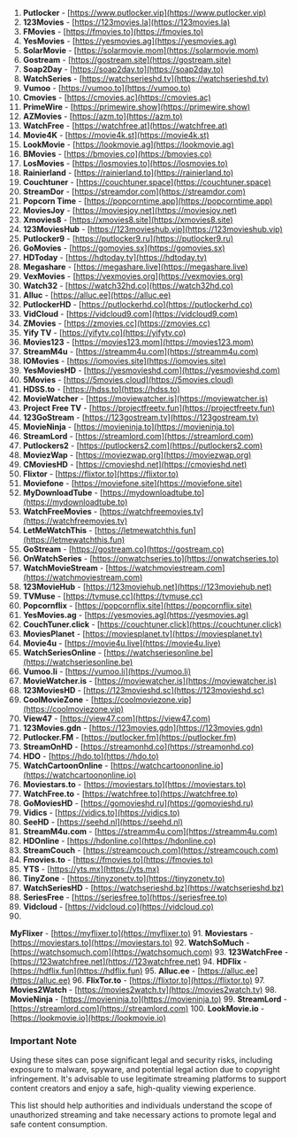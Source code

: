 1. **Putlocker** - [https://www.putlocker.vip](https://www.putlocker.vip)
2. **123Movies** - [https://123movies.la](https://123movies.la)
3. **FMovies** - [https://fmovies.to](https://fmovies.to)
4. **YesMovies** - [https://yesmovies.ag](https://yesmovies.ag)
5. **SolarMovie** - [https://solarmovie.mom](https://solarmovie.mom)
6. **Gostream** - [https://gostream.site](https://gostream.site)
7. **Soap2Day** - [https://soap2day.to](https://soap2day.to)
8. **WatchSeries** - [https://watchserieshd.tv](https://watchserieshd.tv)
9. **Vumoo** - [https://vumoo.to](https://vumoo.to)
10. **Cmovies** - [https://cmovies.ac](https://cmovies.ac)
11. **PrimeWire** - [https://primewire.show](https://primewire.show)
12. **AZMovies** - [https://azm.to](https://azm.to)
13. **WatchFree** - [https://watchfree.at](https://watchfree.at)
14. **Movie4K** - [https://movie4k.st](https://movie4k.st)
15. **LookMovie** - [https://lookmovie.ag](https://lookmovie.ag)
16. **BMovies** - [https://bmovies.co](https://bmovies.co)
17. **LosMovies** - [https://losmovies.to](https://losmovies.to)
18. **Rainierland** - [https://rainierland.to](https://rainierland.to)
19. **Couchtuner** - [https://couchtuner.space](https://couchtuner.space)
20. **StreamDor** - [https://streamdor.com](https://streamdor.com)
21. **Popcorn Time** - [https://popcorntime.app](https://popcorntime.app)
22. **MoviesJoy** - [https://moviesjoy.net](https://moviesjoy.net)
23. **Xmovies8** - [https://xmovies8.site](https://xmovies8.site)
24. **123MoviesHub** - [https://123movieshub.vip](https://123movieshub.vip)
25. **Putlocker9** - [https://putlocker9.ru](https://putlocker9.ru)
26. **GoMovies** - [https://gomovies.sx](https://gomovies.sx)
27. **HDToday** - [https://hdtoday.tv](https://hdtoday.tv)
28. **Megashare** - [https://megashare.live](https://megashare.live)
29. **VexMovies** - [https://vexmovies.org](https://vexmovies.org)
30. **Watch32** - [https://watch32hd.co](https://watch32hd.co)
31. **Alluc** - [https://alluc.ee](https://alluc.ee)
32. **PutlockerHD** - [https://putlockerhd.co](https://putlockerhd.co)
33. **VidCloud** - [https://vidcloud9.com](https://vidcloud9.com)
34. **ZMovies** - [https://zmovies.cc](https://zmovies.cc)
35. **Yify TV** - [https://yifytv.co](https://yifytv.co)
36. **Movies123** - [https://movies123.mom](https://movies123.mom)
37. **StreamM4u** - [https://streamm4u.com](https://streamm4u.com)
38. **IOMovies** - [https://iomovies.site](https://iomovies.site)
39. **YesMoviesHD** - [https://yesmovieshd.com](https://yesmovieshd.com)
40. **5Movies** - [https://5movies.cloud](https://5movies.cloud)
41. **HDSS.to** - [https://hdss.to](https://hdss.to)
42. **MovieWatcher** - [https://moviewatcher.is](https://moviewatcher.is)
43. **Project Free TV** - [https://projectfreetv.fun](https://projectfreetv.fun)
44. **123GoStream** - [https://123gostream.tv](https://123gostream.tv)
45. **MovieNinja** - [https://movieninja.to](https://movieninja.to)
46. **StreamLord** - [https://streamlord.com](https://streamlord.com)
47. **Putlockers2** - [https://putlockers2.com](https://putlockers2.com)
48. **MoviezWap** - [https://moviezwap.org](https://moviezwap.org)
49. **CMoviesHD** - [https://cmovieshd.net](https://cmovieshd.net)
50. **Flixtor** - [https://flixtor.to](https://flixtor.to)
51. **Moviefone** - [https://moviefone.site](https://moviefone.site)
52. **MyDownloadTube** - [https://mydownloadtube.to](https://mydownloadtube.to)
53. **WatchFreeMovies** - [https://watchfreemovies.tv](https://watchfreemovies.tv)
54. **LetMeWatchThis** - [https://letmewatchthis.fun](https://letmewatchthis.fun)
55. **GoStream** - [https://gostream.co](https://gostream.co)
56. **OnWatchSeries** - [https://onwatchseries.to](https://onwatchseries.to)
57. **WatchMovieStream** - [https://watchmoviestream.com](https://watchmoviestream.com)
58. **123MovieHub** - [https://123moviehub.net](https://123moviehub.net)
59. **TVMuse** - [https://tvmuse.cc](https://tvmuse.cc)
60. **Popcornflix** - [https://popcornflix.site](https://popcornflix.site)
61. **YesMovies.ag** - [https://yesmovies.ag](https://yesmovies.ag)
62. **CouchTuner.click** - [https://couchtuner.click](https://couchtuner.click)
63. **MoviesPlanet** - [https://moviesplanet.tv](https://moviesplanet.tv)
64. **Movie4u** - [https://movie4u.live](https://movie4u.live)
65. **WatchSeriesOnline** - [https://watchseriesonline.be](https://watchseriesonline.be)
66. **Vumoo.li** - [https://vumoo.li](https://vumoo.li)
67. **MovieWatcher.is** - [https://moviewatcher.is](https://moviewatcher.is)
68. **123MoviesHD** - [https://123movieshd.sc](https://123movieshd.sc)
69. **CoolMovieZone** - [https://coolmoviezone.vip](https://coolmoviezone.vip)
70. **View47** - [https://view47.com](https://view47.com)
71. **123Movies.gdn** - [https://123movies.gdn](https://123movies.gdn)
72. **Putlocker.FM** - [https://putlocker.fm](https://putlocker.fm)
73. **StreamOnHD** - [https://streamonhd.co](https://streamonhd.co)
74. **HDO** - [https://hdo.to](https://hdo.to)
75. **WatchCartoonOnline** - [https://watchcartoononline.io](https://watchcartoononline.io)
76. **Moviestars.to** - [https://moviestars.to](https://moviestars.to)
77. **WatchFree.to** - [https://watchfree.to](https://watchfree.to)
78. **GoMoviesHD** - [https://gomovieshd.ru](https://gomovieshd.ru)
79. **Vidics** - [https://vidics.to](https://vidics.to)
80. **SeeHD** - [https://seehd.nl](https://seehd.nl)
81. **StreamM4u.com** - [https://streamm4u.com](https://streamm4u.com)
82. **HDOnline** - [https://hdonline.co](https://hdonline.co)
83. **StreamCouch** - [https://streamcouch.com](https://streamcouch.com)
84. **Fmovies.to** - [https://fmovies.to](https://fmovies.to)
85. **YTS** - [https://yts.mx](https://yts.mx)
86. **TinyZone** - [https://tinyzonetv.to](https://tinyzonetv.to)
87. **WatchSeriesHD** - [https://watchserieshd.bz](https://watchserieshd.bz)
88. **SeriesFree** - [https://seriesfree.to](https://seriesfree.to)
89. **Vidcloud** - [https://vidcloud.co](https://vidcloud.co)
90.

 **MyFlixer** - [https://myflixer.to](https://myflixer.to)
91. **Moviestars** - [https://moviestars.to](https://moviestars.to)
92. **WatchSoMuch** - [https://watchsomuch.com](https://watchsomuch.com)
93. **123WatchFree** - [https://123watchfree.net](https://123watchfree.net)
94. **HDFlix** - [https://hdflix.fun](https://hdflix.fun)
95. **Alluc.ee** - [https://alluc.ee](https://alluc.ee)
96. **FlixTor.to** - [https://flixtor.to](https://flixtor.to)
97. **Movies2Watch** - [https://movies2watch.tv](https://movies2watch.tv)
98. **MovieNinja** - [https://movieninja.to](https://movieninja.to)
99. **StreamLord** - [https://streamlord.com](https://streamlord.com)
100. **LookMovie.io** - [https://lookmovie.io](https://lookmovie.io)

### **Important Note**

Using these sites can pose significant legal and security risks, including exposure to malware, spyware, and potential legal action due to copyright infringement. It's advisable to use legitimate streaming platforms to support content creators and enjoy a safe, high-quality viewing experience.

This list should help authorities and individuals understand the scope of unauthorized streaming and take necessary actions to promote legal and safe content consumption.
